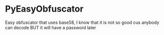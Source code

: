 # PyEasyObfuscator
Easy obfuscator that uses base58, I know that it is not so good cus anybody can decode BUT it will have a password later
